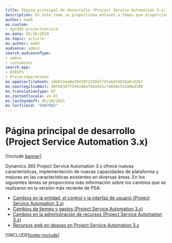 ```yaml
---
title: Página principal de desarrollo (Project Service Automation 3.x)
description: En este tema se proporciona enlaces a temas que proporcionan información de desarrollo para la versión 3.x de Dynamics 365 Project Service Automation (PSA).
author: makk
ms.custom:
- dyn365-projectservice
ms.date: 03/26/2019
ms.topic: article
ms.author: makk
audience: admin
search.audienceType:
- admin
- customizer
search.app:
- D365PS
- ProjectOperations
ms.openlocfilehash: a9db51ea8e29420f2258dff4febd7d638a6c0267
ms.sourcegitcommit: 40f68387f594180af64a5e5c748b6efa188bd300
ms.translationtype: HT
ms.contentlocale: es-ES
ms.lasthandoff: 05/10/2021
ms.locfileid: "6007882"
---
```

# <a name="development-home-page-project-service-automation-3x"></a>Página principal de desarrollo (Project Service Automation 3.x)

[!include [banner](../../includes/psa-now-project-operations.md)]

Dynamics 365 Project Service Automation 3.x ofrece nuevas características, implementación de nuevas capacidades de plataforma y mejoras en las características existentes en diversas áreas. En los siguientes temas se proporciona más información sobre los cambios que se realizaron en la versión más reciente de PSA:

- [Cambios en la entidad, el control y la interfaz de usuario (Project Service Automation 3.x)](../developer-guides/entity-changes-v3.x.md)
- [Cambios de tiempo y gastos (Project Service Automation 3.x)](../developer-guides/time-expense-changes-v3.x.md)
- [Cambios en la administración de recursos (Project Service Automation 3.x)](../developer-guides/resource-management-changes-v3.x.md)
- [Recursos web en desuso en Project Service Automation 3.x](../developer-guides/web-resources-deprecated-v3.x.md)


[!INCLUDE[footer-include](../../includes/footer-banner.md)]